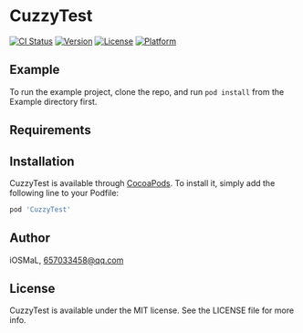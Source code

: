 # CuzzyTest

[![CI Status](https://img.shields.io/travis/iOSMaL/CuzzyTest.svg?style=flat)](https://travis-ci.org/iOSMaL/CuzzyTest)
[![Version](https://img.shields.io/cocoapods/v/CuzzyTest.svg?style=flat)](https://cocoapods.org/pods/CuzzyTest)
[![License](https://img.shields.io/cocoapods/l/CuzzyTest.svg?style=flat)](https://cocoapods.org/pods/CuzzyTest)
[![Platform](https://img.shields.io/cocoapods/p/CuzzyTest.svg?style=flat)](https://cocoapods.org/pods/CuzzyTest)

## Example

To run the example project, clone the repo, and run `pod install` from the Example directory first.

## Requirements

## Installation

CuzzyTest is available through [CocoaPods](https://cocoapods.org). To install
it, simply add the following line to your Podfile:

```ruby
pod 'CuzzyTest'
```

## Author

iOSMaL, 657033458@qq.com

## License

CuzzyTest is available under the MIT license. See the LICENSE file for more info.
